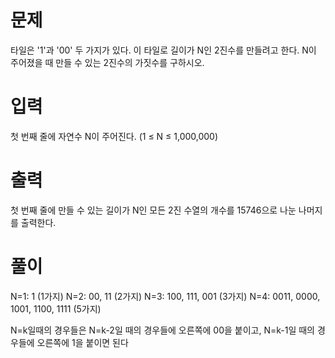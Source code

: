 # 문제
타일은 '1'과 '00' 두 가지가 있다. 이 타일로 길이가 N인 2진수를 만들려고 한다.
N이 주어졌을 때 만들 수 있는 2진수의 가짓수를 구하시오.

# 입력
첫 번째 줄에 자연수 N이 주어진다. (1 ≤ N ≤ 1,000,000)

# 출력
첫 번째 줄에 만들 수 있는 길이가 N인 모든 2진 수열의 개수를 15746으로 나눈 나머지를 출력한다.

# 풀이

N=1: 1 (1가지)
N=2: 00, 11 (2가지)
N=3: 100, 111, 001 (3가지)
N=4: 0011, 0000, 1001, 1100, 1111 (5가지)

N=k일때의 경우들은 
N=k-2일 때의 경우들에 오른쪽에 00을 붙이고, 
N=k-1일 때의 경우들에 오른쪽에 1을 붙이면 된다
